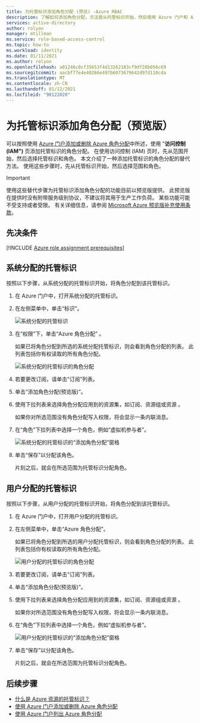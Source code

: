 ```yaml
---
title: 为托管标识添加角色分配 (预览) -Azure RBAC
description: 了解如何添加角色分配，方法是从托管标识开始，然后使用 Azure 门户和 Azure 基于角色的访问控制 (Azure RBAC) 中选择作用域和角色。
services: active-directory
author: rolyon
manager: mtillman
ms.service: role-based-access-control
ms.topic: how-to
ms.workload: identity
ms.date: 01/11/2021
ms.author: rolyon
ms.openlocfilehash: a01246c0cf35653f4d13262183cf9df28b056c69
ms.sourcegitcommit: aacbf77e4e40266e497b6073679642d97d110cda
ms.translationtype: MT
ms.contentlocale: zh-CN
ms.lasthandoff: 01/12/2021
ms.locfileid: "98122020"
---
```

# <a name="add-a-role-assignment-for-a-managed-identity-preview"></a>为托管标识添加角色分配（预览版）

可以按照使用 [Azure 门户添加或删除 Azure 角色分配](role-assignments-portal.md)中所述，使用 "**访问控制 (IAM")** 页添加托管标识的角色分配。 在使用访问控制 (IAM) 页时，先从范围开始，然后选择托管标识和角色。 本文介绍了一种添加托管标识的角色分配的替代方法。 使用这些步骤时，先从托管标识开始，然后选择范围和角色。

> [!IMPORTANT]
> 使用这些替代步骤为托管标识添加角色分配的功能目前以预览版提供。
> 此预览版在提供时没有附带服务级别协议，不建议将其用于生产工作负荷。 某些功能可能不受支持或者受限。
> 有关详细信息，请参阅 [Microsoft Azure 预览版补充使用条款](https://azure.microsoft.com/support/legal/preview-supplemental-terms/)。

## <a name="prerequisites"></a>先决条件

[!INCLUDE [Azure role assignment prerequisites](../../includes/role-based-access-control/prerequisites-role-assignments.md)]

## <a name="system-assigned-managed-identity"></a>系统分配的托管标识

按照以下步骤，从系统分配的托管标识开始，将角色分配到该托管标识。

1. 在 Azure 门户中，打开系统分配的托管标识。

1. 在左侧菜单中，单击“标识”。

    ![系统分配的托管标识](./media/shared/identity-system-assigned.png)

1. 在“权限”下，单击“Azure 角色分配” 。

    如果已将角色分配到所选的系统分配托管标识，则会看到角色分配的列表。 此列表包括你有权读取的所有角色分配。

    ![系统分配的托管标识的角色分配](./media/shared/role-assignments-system-assigned.png)

1. 若要更改订阅，请单击“订阅”列表。

1. 单击“添加角色分配(预览版)”。

1. 使用下拉列表来选择角色分配应用到的资源集，如订阅、资源组或资源 。

    如果你对所选范围没有角色分配写入权限，将会显示一条内联消息。 

1. 在“角色”下拉列表中选择一个角色，例如“虚拟机参与者”。

   ![系统分配的托管标识的“添加角色分配”窗格](./media/role-assignments-portal-managed-identity/add-role-assignment-with-scope.png)

1. 单击“保存”以分配该角色。

   片刻之后，就会在所选范围为托管标识分配角色。

## <a name="user-assigned-managed-identity"></a>用户分配的托管标识

按照以下步骤，从用户分配的托管标识开始，将角色分配到该托管标识。

1. 在 Azure 门户中，打开用户分配的托管标识。

1. 在左侧菜单中，单击“Azure 角色分配”。

    如果已将角色分配到所选的用户分配托管标识，则会看到角色分配的列表。 此列表包括你有权读取的所有角色分配。

    ![用户分配的托管标识的角色分配](./media/shared/role-assignments-user-assigned.png)

1. 若要更改订阅，请单击“订阅”列表。

1. 单击“添加角色分配(预览版)”。

1. 使用下拉列表来选择角色分配应用到的资源集，如订阅、资源组或资源 。

    如果你对所选范围没有角色分配写入权限，将会显示一条内联消息。 

1. 在“角色”下拉列表中选择一个角色，例如“虚拟机参与者”。

   ![用户分配的托管标识的“添加角色分配”窗格](./media/role-assignments-portal-managed-identity/add-role-assignment-with-scope.png)

1. 单击“保存”以分配该角色。

   片刻之后，就会在所选范围为托管标识分配角色。

## <a name="next-steps"></a>后续步骤

- [什么是 Azure 资源的托管标识？](../active-directory/managed-identities-azure-resources/overview.md)
- [使用 Azure 门户添加或删除 Azure 角色分配](role-assignments-portal.md)
- [使用 Azure 门户列出 Azure 角色分配](role-assignments-list-portal.md)
